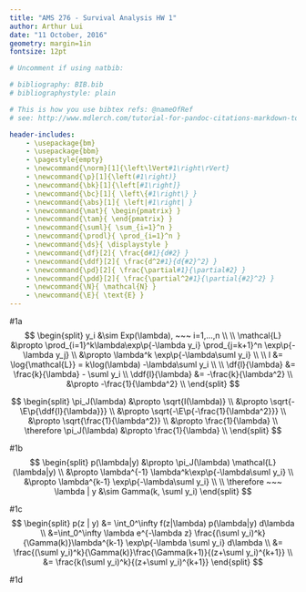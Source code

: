 ```yaml
---
title: "AMS 276 - Survival Analysis HW 1"
author: Arthur Lui
date: "11 October, 2016"
geometry: margin=1in
fontsize: 12pt

# Uncomment if using natbib:

# bibliography: BIB.bib
# bibliographystyle: plain 

# This is how you use bibtex refs: @nameOfRef
# see: http://www.mdlerch.com/tutorial-for-pandoc-citations-markdown-to-latex.html)

header-includes: 
    - \usepackage{bm}
    - \usepackage{bbm}
    - \pagestyle{empty}
    - \newcommand{\norm}[1]{\left\lVert#1\right\rVert}
    - \newcommand{\p}[1]{\left(#1\right)}
    - \newcommand{\bk}[1]{\left[#1\right]}
    - \newcommand{\bc}[1]{ \left\{#1\right\} }
    - \newcommand{\abs}[1]{ \left|#1\right| }
    - \newcommand{\mat}{ \begin{pmatrix} }
    - \newcommand{\tam}{ \end{pmatrix} }
    - \newcommand{\suml}{ \sum_{i=1}^n }
    - \newcommand{\prodl}{ \prod_{i=1}^n }
    - \newcommand{\ds}{ \displaystyle }
    - \newcommand{\df}[2]{ \frac{d#1}{d#2} }
    - \newcommand{\ddf}[2]{ \frac{d^2#1}{d{#2}^2} }
    - \newcommand{\pd}[2]{ \frac{\partial#1}{\partial#2} }
    - \newcommand{\pdd}[2]{ \frac{\partial^2#1}{\partial{#2}^2} }
    - \newcommand{\N}{ \mathcal{N} }
    - \newcommand{\E}{ \text{E} }
---
```


#1a 
$$
\begin{split}
y_i &\sim Exp(\lambda), ~~~ i=1,...,n \\
\\
\mathcal{L} &\propto \prod_{i=1}^k\lambda\exp\p{-\lambda y_i} 
                     \prod_{j=k+1}^n \exp\p{-\lambda y_j} \\
&\propto \lambda^k \exp\p{-\lambda\suml y_i} \\
\\
l &= \log{\mathcal{L}} = k\log(\lambda) -\lambda\suml y_i \\
\\
\df{l}{\lambda} &= \frac{k}{\lambda} - \suml y_i \\
\ddf{l}{\lambda} &= -\frac{k}{\lambda^2} \\
                 &\propto -\frac{1}{\lambda^2} \\
\end{split}
$$

$$
\begin{split}
\pi_J(\lambda) &\propto \sqrt{I(\lambda)} \\
               &\propto \sqrt{-\E\p{\ddf{l}{\lambda}}} \\
               &\propto \sqrt{-\E\p{-\frac{1}{\lambda^2}}} \\
               &\propto \sqrt{\frac{1}{\lambda^2}} \\
               &\propto \frac{1}{\lambda} \\
\therefore \pi_J(\lambda) &\propto \frac{1}{\lambda} \\
\end{split}
$$

#1b
$$
\begin{split}
p(\lambda|y) &\propto \pi_J(\lambda) \mathcal{L}(\lambda|y) \\
             &\propto \lambda^{-1} \lambda^k\exp\p{-\lambda\suml y_i} \\
             &\propto \lambda^{k-1} \exp\p{-\lambda\suml y_i} \\
             \\
\therefore ~~~ \lambda | y &\sim Gamma(k, \suml y_i) 
\end{split}
$$

#1c
$$
\begin{split}
p(z | y) &= \int_0^\infty f(z|\lambda) p(\lambda|y) d\lambda \\
&=\int_0^\infty \lambda e^{-\lambda z} \frac{(\suml y_i)^k}{\Gamma(k)}\lambda^{k-1} \exp\p{-\lambda \suml y_i} d\lambda \\
&= \frac{(\suml y_i)^k}{\Gamma(k)}\frac{\Gamma(k+1)}{(z+\suml y_i)^{k+1}} \\
&= \frac{k(\suml y_i)^k}{(z+\suml y_i)^{k+1}}
\end{split}
$$

#1d

